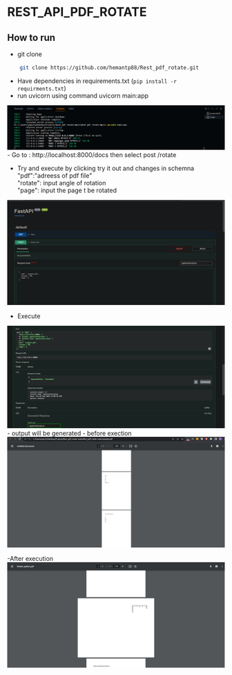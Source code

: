 # REST_API_PDF_ROTATE

## How to run  

- git clone 
```bash
    git clone https://github.com/hemantp88/Rest_pdf_rotate.git
```

- Have dependencies in requirements.txt (`pip install -r requirments.txt`)  
- run uvicorn using command uvicorn main:app   
 <img src="./images of execution/server_sunning.png">
- Go to : http://localhost:8000/docs  
    then select post /rotate  

- Try and execute 
        by clicking try it out and changes in schemna  
        "pdf":"adreess of pdf file"  
        "rotate": input angle of rotation  
        "page": input the page t be rotated  
<img src ="./images of execution/SwaggersUI.png" > 

- Execute  
<img src ="./images of execution/successful_execution.png" > 
- output will be generated 
- before exection
<img src ="./images of execution/before execution.png" > 


-After execution
<img src ="./images of execution/resultant pdf.png" > 




